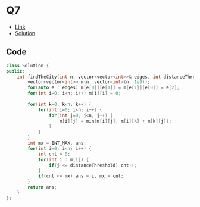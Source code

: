# Q7

- [Link](https://leetcode.com/problems/find-the-city-with-the-smallest-number-of-neighbors-at-a-threshold-distance/)
- [Solution](https://leetcode.com/problems/find-the-city-with-the-smallest-number-of-neighbors-at-a-threshold-distance/submissions/881923926/)

## Code

```cpp
class Solution {
public:
    int findTheCity(int n, vector<vector<int>>& edges, int distanceThreshold) {
        vector<vector<int>> m(n, vector<int>(n, 1e9));
        for(auto e : edges) m[e[0]][e[1]] = m[e[1]][e[0]] = e[2];
        for(int i=0; i<n; i++) m[i][i] = 0;
        
        for(int k=0; k<n; k++) {
            for(int i=0; i<n; i++) {
                for(int j=0; j<n; j++) {
                    m[i][j] = min(m[i][j], m[i][k] + m[k][j]);
                }
            }
        }
        int mx = INT_MAX, ans;
        for(int i=0; i<n; i++) {
            int cnt = 0;
            for(int j : m[i]) {
                if(j <= distanceThreshold) cnt++;
            }
            if(cnt <= mx) ans = i, mx = cnt;   
        }
        return ans;
    }
};

```